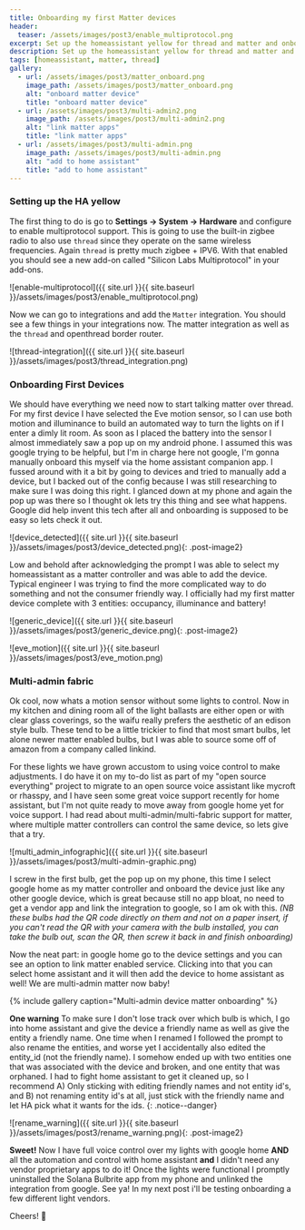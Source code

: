 ```yaml
---
title: Onboarding my first Matter devices
header:
  teaser: /assets/images/post3/enable_multiprotocol.png
excerpt: Set up the homeassistant yellow for thread and matter and onboard devices
description: Set up the homeassistant yellow for thread and matter and onboard devices
tags: [homeassistant, matter, thread]
gallery:
  - url: /assets/images/post3/matter_onboard.png
    image_path: /assets/images/post3/matter_onboard.png
    alt: "onboard matter device"
    title: "onboard matter device"
  - url: /assets/images/post3/multi-admin2.png
    image_path: /assets/images/post3/multi-admin2.png
    alt: "link matter apps"
    title: "link matter apps"
  - url: /assets/images/post3/multi-admin.png
    image_path: /assets/images/post3/multi-admin.png
    alt: "add to home assistant"
    title: "add to home assistant"
---
```

### Setting up the HA yellow
The first thing to do is go to **Settings -> System -> Hardware** and configure to enable multiprotocol support.  This is going to use the built-in zigbee radio to also use `thread` since they operate on the same wireless frequencies.  Again `thread` is pretty much zigbee + IPV6.  With that enabled you should see a new add-on called "Silicon Labs Multiprotocol" in your add-ons.  

![enable-multiprotocol]({{ site.url }}{{ site.baseurl }}/assets/images/post3/enable_multiprotocol.png)  

Now we can go to integrations and add the `Matter` integration. You should see a few things in your integrations now.  The matter integration as well as the `thread` and openthread border router.  


![thread-integration]({{ site.url }}{{ site.baseurl }}/assets/images/post3/thread_integration.png)  

### Onboarding First Devices  
We should have everything we need now to start talking matter over thread.  For my first device I have selected the Eve motion sensor, so I can use both motion and illuminance to build an automated way to turn the lights on if I enter a dimly lit room.  As soon as I placed the battery into the sensor I almost immediately saw a pop up on my android phone.  I assumed this was google trying to be helpful, but I'm in charge here not google, I'm gonna manually onboard this myself via the home assistant companion app.  I fussed around with it a bit by going to devices and tried to manually add a device, but I backed out of the config because I was still researching to make sure I was doing this right.  I glanced down at my phone and again the pop up was there so I thought ok lets try this thing and see what happens.  Google did help invent this tech after all and onboarding is supposed to be easy so lets check it out.  

![device_detected]({{ site.url }}{{ site.baseurl }}/assets/images/post3/device_detected.png){: .post-image2}   

Low and behold after acknowledging the prompt I was able to select my homeassistant as a matter controller and was able to add the device.  Typical engineer I was trying to find the more complicated way to do something and not the consumer friendly way.  I officially had my first matter device complete with 3 entities: occupancy, illuminance and battery! 

![generic_device]({{ site.url }}{{ site.baseurl }}/assets/images/post3/generic_device.png){: .post-image2}   

![eve_motion]({{ site.url }}{{ site.baseurl }}/assets/images/post3/eve_motion.png)  

### Multi-admin fabric  
Ok cool, now whats a motion sensor without some lights to control.  Now in my kitchen and dining room all of the light ballasts are either open or with clear glass coverings, so the waifu really prefers the aesthetic of an edison style bulb.  These tend to be a little trickier to find that most smart bulbs, let alone newer matter enabled bulbs, but I was able to source some off of amazon from a company called linkind.  

For these lights we have grown accustom to using voice control to make adjustments.  I do have it on my to-do list as part of my "open source everything" project to migrate to an open source voice assistant like mycroft or rhasspy, and I have seen some great voice support recently for home assistant, but I'm not quite ready to move away from google home yet for voice support.  I had read about multi-admin/multi-fabric support for matter, where multiple matter controllers can control the same device, so lets give that a try.  

![multi_admin_infographic]({{ site.url }}{{ site.baseurl }}/assets/images/post3/multi-admin-graphic.png)  

I screw in the first bulb, get the pop up on my phone, this time I select google home as my matter controller and onboard the device just like any other google device, which is great because still no app bloat, no need to get a vendor app and link the integration to google, so I am ok with this. *(NB these bulbs had the QR code directly on them and not on a paper insert, if you can't read the QR with your camera with the bulb installed, you can take the bulb out, scan the QR, then screw it back in and finish onboarding)*   

Now the neat part: in google home go to the device settings and you can see an option to link matter enabled service.  Clicking into that you can select home assistant and it will then add the device to home assistant as well! We are multi-admin matter now baby! 

{% include gallery caption="Multi-admin device matter onboarding" %}  

**One warning** To make sure I don't lose track over which bulb is which, I go into home assistant and give the device a friendly name as well as give the entity a friendly name.  One time when I renamed I followed the prompt to also rename the entities, and worse yet I accidentally also edited the entity_id (not the friendly name).  I somehow ended up with two entities one that was associated with the device and broken, and one entity that was orphaned. I had to fight home assistant to get it cleaned up, so I recommend A) Only sticking with editing friendly names and not entity id's, and B) not renaming entity id's at all, just stick with the friendly name and let HA pick what it wants for the ids.
{: .notice--danger}  

![rename_warning]({{ site.url }}{{ site.baseurl }}/assets/images/post3/rename_warning.png){: .post-image2}  

**Sweet!** Now I have full voice control over my lights with google home **AND** all the automation and control with home assistant **and** I didn't need any vendor proprietary apps to do it!  Once the lights were functional I promptly uninstalled the Solana Bulbrite app from my phone and unlinked the integration from google.  See ya!  In my next post i'll be testing onboarding a few different light vendors.  

Cheers! 🍻